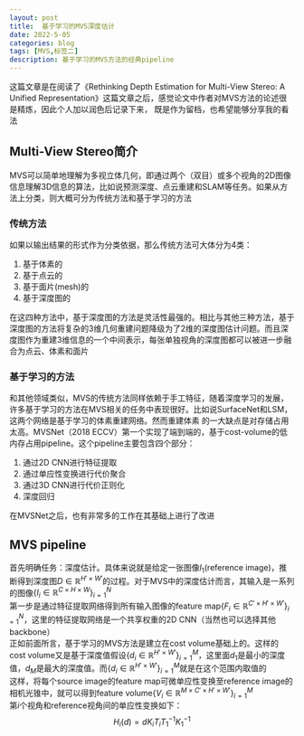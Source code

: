 ```yaml
---
layout: post
title:  基于学习的MVS深度估计
date: 2022-5-05
categories: blog
tags: [MVS,标签二]
description: 基于学习的MVS方法的经典pipeline
---
```


这篇文章是在阅读了《Rethinking Depth Estimation for Multi-View Stereo: A Unified Representation》这篇文章之后，感觉论文中作者对MVS方法的论述很是精炼，因此个人加以润色后记录下来，
既是作为留档，也希望能够分享我的看法
## Multi-View Stereo简介
MVS可以简单地理解为多视立体几何，即通过两个（双目）或多个视角的2D图像信息理解3D信息的算法，比如说预测深度、点云重建和SLAM等任务。如果从方法上分类，则大概可分为传统方法和基于学习的方法
### 传统方法
如果以输出结果的形式作为分类依据，那么传统方法可大体分为4类：<br>

1. 基于体素的
2. 基于点云的
3. 基于面片(mesh)的
4. 基于深度图的<br>
   
在这四种方法中，基于深度图的方法是灵活性最强的。相比与其他三种方法，基于深度图的方法将复杂的3维几何重建问题降级为了2维的深度图估计问题。而且深度图作为重建3维信息的一个中间表示，每张单独视角的深度图都可以被进一步融合为点云、体素和面片
### 基于学习的方法
和其他领域类似，MVS的传统方法同样依赖于手工特征，随着深度学习的发展，许多基于学习的方法在MVS相关的任务中表现很好。比如说SurfaceNet和LSM，这两个网络是基于学习的体素重建网络。然而重建体素
的一大缺点是对存储占用太高。MVSNet（2018 ECCV）第一个实现了端到端的，基于cost-volume的低内存占用pipeline。这个pipeline主要包含四个部分：

1. 通过2D CNN进行特征提取
2. 通过单应性变换进行代价聚合
3. 通过3D CNN进行代价正则化
4. 深度回归<br>

在MVSNet之后，也有非常多的工作在其基础上进行了改进<br>
## MVS pipeline
首先明确任务：深度估计。具体来说就是给定一张图像$I_1$(reference image)，推断得到深度图$D\in\mathbb{R}^{H'\times W'}$的过程。对于MVS中的深度估计而言，其输入是一系列的图像$\{I_i\in\mathbb{R}^{C\times H\times W }\}_{i=1}^{N}$<br>
第一步是通过特征提取网络得到所有输入图像的feature map$\{F_i\in\mathbb{R}^{C'\times H'\times W'}\}^N_{i=1}$，这里的特征提取网络是一个共享权重的2D CNN（当然也可以选择其他backbone）<br>
正如前面所言，基于学习的MVS方法是建立在cost volume基础上的。这样的cost volume又是基于深度值假设$\{d_i\in\mathbb{R}^{H'\times W'}\}^M_{i=1}$，这里面$d_1$是最小的深度值，$d_M$是最大的深度值。而$\{d_i\in\mathbb{R}^{H'\times W'}\}^M_{i=1}$就是在这个范围内取值的<br>
这样，将每个source image的feature map可微单应性变换至reference image的相机光锥中，就可以得到feature volume$\{V_i\in\mathbb{R}^{M\times C'\times H'\times W'}\}^M_{i=1}$<br>
第$i$个视角和reference视角间的单应性变换如下：
$$H_i(d)=dK_iT_iT_1^{-1}K_1^{-1}$$













